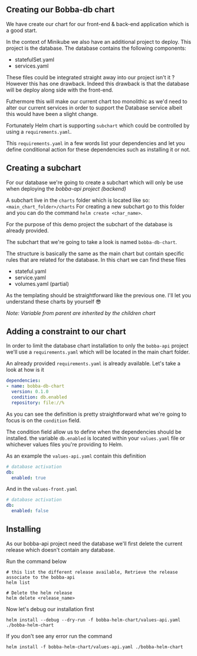 ## Creating our Bobba-db chart

We have create our chart for our front-end & back-end application which is a good start. 

In the context of Minikube we also have an additional project to deploy. This project is the database. The database contains the following components:

- statefulSet.yaml
- services.yaml

These files could be integrated straight away into our project isn't it ? However this has one drawback. Indeed this drawback is that the database will be deploy along side with the front-end.

Futhermore this will make our current chart too monolithic as we'd need to alter our current services in order to support the Database service albeit this would have been a slight change.

Fortunately Helm chart is supporting ```subchart``` which could be controlled by using a ```requirements.yaml```. 

This ```requirements.yaml``` in a few words list your dependencies and let you define conditional action for these dependencies such as installing it or not.

## Creating a subchart

For our database we're going to create a subchart which will only be use when deploying the *bobba-api project (backend)*

A subchart live in the ```charts``` folder which is located like so: ```<main_chart_folder>/charts``` For creating a new subchart go to this folder and you can do the command ```helm create <char_name>```.

For the purpose of this demo project the subchart of the database is already provided.

The subchart that we're going to take a look is named ```bobba-db-chart```.

The structure is basically the same as the main chart but contain specific rules that are related for the database. In this chart we can find these files

- stateful.yaml
- service.yaml
- volumes.yaml (partial)

As the templating should be straightforward like the previous one. I'll let you understand these charts by yourself 😎

*Note: Variable from parent are inherited by the children chart*

## Adding a constraint to our chart

In order to limit the database chart installation to only the ```bobba-api``` project we'll use a ```requirements.yaml``` which will be located in the main chart folder.

An already provided ```requirements.yaml``` is already available. Let's take a look at how is it

```yaml
dependencies:
- name: bobba-db-chart
  version: 0.1.0
  condition: db.enabled
  repository: file://%
```

As you can see the definition is pretty straightforward what we're going to focus is on the ```condition``` field.

The condition field allow us to define when the dependencies should be installed. the variable ```db.enabled``` is located within your ```values.yaml``` file or whichever values files you're providing to Helm.

As an example the ```values-api.yaml``` contain this definition

```yaml
# database activation
db:
  enabled: true
```

And in the ```values-front.yaml```

```yaml
# database activation
db:
  enabled: false
```

## Installing

As our bobba-api project need the database we'll first delete the current release which doesn't contain any database.

Run the command below

```shell
# this list the different release available, Retrieve the release associate to the bobba-api
helm list

# Delete the helm release
helm delete <release_name>
```

Now let's debug our installation first

```shell
helm install --debug --dry-run -f bobba-helm-chart/values-api.yaml ./bobba-helm-chart
```

If you don't see any error run the command

```shell
helm install -f bobba-helm-chart/values-api.yaml ./bobba-helm-chart
```
